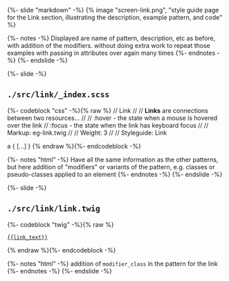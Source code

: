 {%- slide "markdown" -%}
{% image "screen-link.png", "style guide page for the Link section, illustrating the description, example pattern, and code" %}

{%- notes -%}
Displayed are name of pattern, description, etc as before, with addition of the modifiers. without doing extra work to repeat those examples with passing in attributes over again many times
{%- endnotes -%}
{%- endslide -%}



{%- slide -%}
<h2><code>./src/link/_index.scss</code></h2>

{%- codeblock "css" -%}{% raw %}
// Link
//
// **Links** are connections between two resources...
//
// :hover - the state when a mouse is hovered over the link
// :focus - the state when the link has keyboard focus
//
// Markup: eg-link.twig
//
// Weight: 3
//
// Styleguide: Link

a {
  [...]
}
{% endraw %}{%- endcodeblock -%}

{%- notes "html" -%}
Have all the same information as the other patterns, but here addition of "modifiers" or variants of the pattern, e.g. classes or pseudo-classes applied to an element
{%- endnotes -%}
{%- endslide -%}



{%- slide -%}
<h2><code>./src/link/link.twig</code></h2>

{%- codeblock "twig" -%}{% raw %}
<a class="text-link {{modifier_class}}" href="{{link_url}}">

    {{link_text}}

</a>
{% endraw %}{%- endcodeblock -%}

{%- notes "html" -%}
addition of `modifier_class` in the pattern for the link
{%- endnotes -%}
{%- endslide -%}
